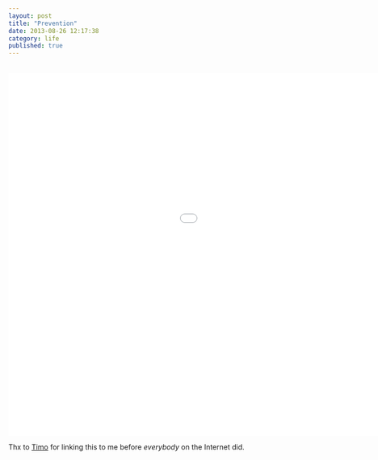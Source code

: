 ```yaml
---
layout: post
title: "Prevention"
date: 2013-08-26 12:17:38
category: life
published: true
---
```

<br>
<div class="videoWrapper-16-9"><iframe src="//player.vimeo.com/video/72718945?title=0&amp;byline=0&amp;portrait=0" width="1280" height="719" frameborder="0" webkitallowfullscreen mozallowfullscreen allowfullscreen></iframe></div>

Thx to [Timo](http://timoheuer.com) for linking this to me before *everybody* on the Internet did.